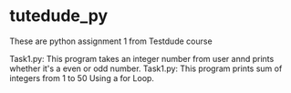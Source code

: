 # tutedude_py
These are python assignment 1 from Testdude course

Task1.py:
This program takes an integer number from user annd prints whether it's a even or odd number.
Task1.py:
This program prints sum of integers from 1 to 50 Using a for Loop.
